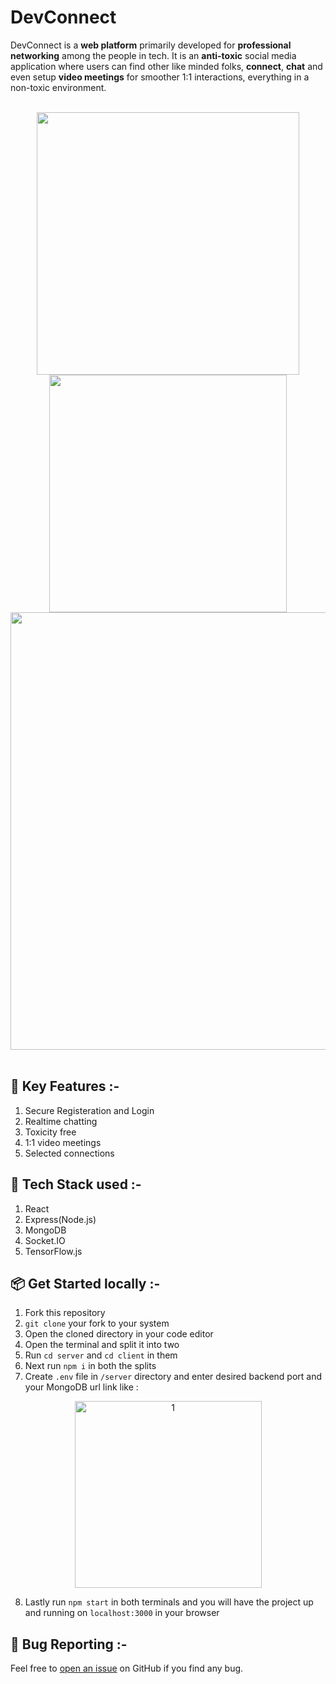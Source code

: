 # DevConnect

DevConnect is a <b>web platform</b> primarily developed for <b>professional networking</b> among the people in tech. It is an <b>anti-toxic</b> social media application where users can find other like minded folks, <b>connect</b>, <b>chat</b> and even setup <b>video meetings</b> for smoother 1:1 interactions, everything in a non-toxic environment.
<br><br>
<div align="center">
<img width="420" src="https://user-images.githubusercontent.com/78658727/207816820-8c4381cf-dbc1-46e3-91e3-fb78ab7ba5ad.png">
<img width="380" src="https://user-images.githubusercontent.com/78658727/207815963-5ea7b4ad-dffd-4e58-9064-1a5d1461810e.png">
<img width="700" src="https://user-images.githubusercontent.com/78658727/207813689-aa9f40a9-635e-4030-9355-69bafb8802b2.png">
</div>
<br>

## 🚀 Key Features :-
1. Secure Registeration and Login
2. Realtime chatting
3. Toxicity free
4. 1:1 video meetings
5. Selected connections

## 🔨 Tech Stack used :-
1. React
2. Express(Node.js)
3. MongoDB
4. Socket.IO
5. TensorFlow.js

## 📦 Get Started locally :-

1. Fork this repository
2. `git clone` your fork to your system
3. Open the cloned directory in your code editor
4. Open the terminal and split it into two
5. Run `cd server` and `cd client` in them
6. Next run `npm i` in both the splits
7. Create `.env` file in `/server` directory and enter desired backend port and your MongoDB url link like :<br>
<div align="center"><img width="299" alt="1" src="https://user-images.githubusercontent.com/78658727/207806130-c3ce90cc-a1a0-44d0-b379-d9df6dd8d453.PNG"></div>

8. Lastly run `npm start` in both terminals and you will have the project up and running on `localhost:3000` in your browser

## 🐛 Bug Reporting :-
Feel free to <a href="https://github.com/AnirudhBot/DevConnect/issues">open an issue</a> on GitHub if you find any bug.
